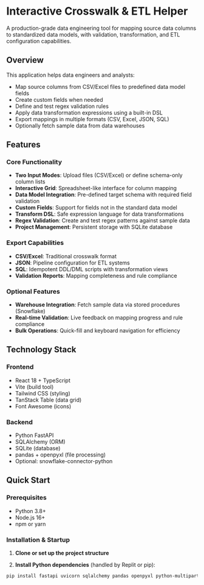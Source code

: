 # Interactive Crosswalk & ETL Helper

A production-grade data engineering tool for mapping source data columns to standardized data models, with validation, transformation, and ETL configuration capabilities.

## Overview

This application helps data engineers and analysts:
- Map source columns from CSV/Excel files to predefined data model fields
- Create custom fields when needed
- Define and test regex validation rules
- Apply data transformation expressions using a built-in DSL
- Export mappings in multiple formats (CSV, Excel, JSON, SQL)
- Optionally fetch sample data from data warehouses

## Features

### Core Functionality
- **Two Input Modes**: Upload files (CSV/Excel) or define schema-only column lists
- **Interactive Grid**: Spreadsheet-like interface for column mapping
- **Data Model Integration**: Pre-defined target schema with required field validation
- **Custom Fields**: Support for fields not in the standard data model
- **Transform DSL**: Safe expression language for data transformations
- **Regex Validation**: Create and test regex patterns against sample data
- **Project Management**: Persistent storage with SQLite database

### Export Capabilities
- **CSV/Excel**: Traditional crosswalk format
- **JSON**: Pipeline configuration for ETL systems  
- **SQL**: Idempotent DDL/DML scripts with transformation views
- **Validation Reports**: Mapping completeness and rule compliance

### Optional Features
- **Warehouse Integration**: Fetch sample data via stored procedures (Snowflake)
- **Real-time Validation**: Live feedback on mapping progress and rule compliance
- **Bulk Operations**: Quick-fill and keyboard navigation for efficiency

## Technology Stack

### Frontend
- React 18 + TypeScript
- Vite (build tool)
- Tailwind CSS (styling)
- TanStack Table (data grid)
- Font Awesome (icons)

### Backend
- Python FastAPI
- SQLAlchemy (ORM)
- SQLite (database)
- pandas + openpyxl (file processing)
- Optional: snowflake-connector-python

## Quick Start

### Prerequisites
- Python 3.8+
- Node.js 16+
- npm or yarn

### Installation & Startup

1. **Clone or set up the project structure**

2. **Install Python dependencies** (handled by Replit or pip):
```bash
pip install fastapi uvicorn sqlalchemy pandas openpyxl python-multipart
